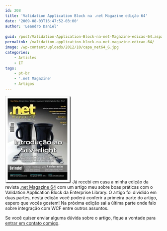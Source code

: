 ```yaml
---
id: 208
title: 'Validation Application Block na .net Magazine edição 64'
date: '2009-08-03T16:47:52-03:00'
author: 'Leandro Daniel'

guid: /post/Validation-Application-Block-na-net-Magazine-edicao-64.aspx
permalink: /validation-application-block-na-net-magazine-edicao-64/
image: /wp-content/uploads/2012/10/capa_net64_G.jpg
categories:
    - Articles
    - IT
tags:
    - pt-br
    - '.net Magazine'
    - Artigos
---
```


[![netMag64](/assets/pics/WindowsLiveWriter/ValidationApplicationB.netMagazineedio64/652BDE7B/netMag64_thumb.jpg "netMag64")](/assets/pics/WindowsLiveWriter/ValidationApplicationB.netMagazineedio64/7442BD55/netMag64.jpg) Já recebi em casa a minha edição da revista [.net Magazine 64](http://www.devmedia.com.br/resumo/default.asp?ed=64&site=1) com um artigo meu sobre boas práticas com o Validation Application Block da Enterprise Library. O artigo foi dividido em duas partes, nesta edição você poderá conferir a primeira parte do artigo, espero que vocês gostem! Na próxima edição sai a última parte onde falo sobre integração com WCF entre outros assuntos.

Se você quiser enviar alguma dúvida sobre o artigo, fique a vontade para [entrar em contato comigo](http://www.leandrodaniel.com/contact).
